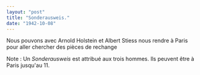 ```yaml
---
layout: "post"
title: "Sonderausweis."
date: "1942-10-08"
---
```


Nous pouvons avec Arnold Holstein et Albert Stiess nous rendre à Paris pour aller chercher des pièces de rechange


<div class="histoire"></div>

<div class="commentaire">Note : Un <em> Sonderausweis </em> est attribué aux trois hommes. Ils peuvent être à Paris jusqu'au 11.</div>